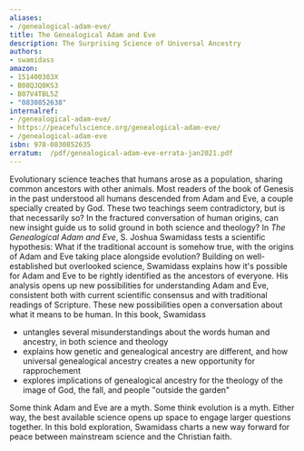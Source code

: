 ```yaml
---
aliases:
- /genealogical-adam-eve/
title: The Genealogical Adam and Eve
description: The Surprising Science of Universal Ancestry
authors:
- swamidass
amazon:
- 151400383X
- B08QJQ8KS3
- B07V4TBL5Z
- "0830852638"
internalref:
- /genealogical-adam-eve/
- https://peacefulscience.org/genealogical-adam-eve/
- /genealogical-adam-eve
isbn: 978-0830852635
erratum:  /pdf/genealogical-adam-eve-errata-jan2021.pdf
---
```

Evolutionary science teaches that humans arose as a population, sharing common ancestors with other animals. Most readers of the book of Genesis in the past understood all humans descended from Adam and Eve, a couple specially created by God. These two teachings seem contradictory, but is that necessarily so? In the fractured conversation of human origins, can new insight guide us to solid ground in both science and theology? In *The Genealogical Adam and Eve*, S. Joshua Swamidass tests a scientific hypothesis: What if the traditional account is somehow true, with the origins of Adam and Eve taking place alongside evolution? Building on well-established but overlooked science, Swamidass explains how it's possible for Adam and Eve to be rightly identified as the ancestors of everyone. His analysis opens up new possibilities for understanding Adam and Eve, consistent both with current scientific consensus and with traditional readings of Scripture. These new possibilities open a conversation about what it means to be human. In this book, Swamidass

- untangles several misunderstandings about the words human and ancestry, in both science and theology
- explains how genetic and genealogical ancestry are different, and how universal genealogical ancestry creates a new opportunity for rapprochement
- explores implications of genealogical ancestry for the theology of the image of God, the fall, and people "outside the garden"

Some think Adam and Eve are a myth. Some think evolution is a myth. Either way, the best available science opens up space to engage larger questions together. In this bold exploration, Swamidass charts a new way forward for peace between mainstream science and the Christian faith.
